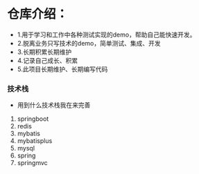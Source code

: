 # 仓库介绍：
- 1.用于学习和工作中各种测试实现的demo，帮助自己能快速开发。
- 2.脱离业务只写技术的demo，简单测试、集成、开发
- 3.长期积累长期维护
- 4.记录自己成长、积累
- 5.此项目长期维护、长期编写代码

### 技术栈

- 用到什么技术栈我在来完善
1. springboot
2. redis
3. mybatis
4. mybatisplus
5. mysql
6. spring
7. springmvc



